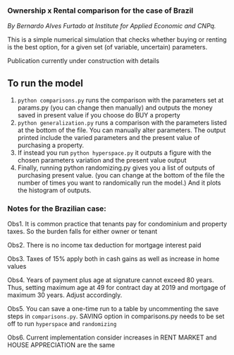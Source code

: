 ### Ownership x Rental comparison for the case of Brazil

_By Bernardo Alves Furtado at Institute for Applied Economic and CNPq._

This is a simple numerical simulation that checks whether buying or renting is the best option, for a given set (of variable, uncertain) parameters. 

Publication currently under construction with details

## To run the model
1. `python comparisons.py` runs the comparison with the parameters set at params.py (you can change then manually) and outputs the money saved in present value if you choose do BUY a property
2. `python generalization.py` runs a comparison with the parameters listed at the bottom of the file. You can manually alter parameters. The output printed include the varied parameters and the present value of purchasing a property. 
3. If instead you run `python hyperspace.py` it outputs a figure with the chosen parameters variation and the present value output
4. Finally, running python randomizing.py gives you a list of outputs of purchasing present value. (you can change at the bottom of the file the number of times you want to randomically run the model.) And it plots the histogram of outputs.

### Notes for the Brazilian case:

Obs1. It is common practice that tenants pay for condominium and property taxes. So the burden falls for either owner or tenant

Obs2. There is no income tax deduction for mortgage interest paid    

Obs3. Taxes of 15% apply both in cash gains as well as increase in home values

Obs4. Years of payment plus age at signature cannot exceed 80 years. Thus, setting maximum age at 49 for contract day at 2019 and mortgage of maximum 30 years. Adjust accordingly.

Obs5. You can save a one-time run to a table by uncommenting the save steps in `comparisons.py`. SAVING option in comparisons.py needs to be set off to run `hyperspace` and `randomizing`

Obs6. Current implementation consider increases in RENT MARKET and HOUSE APPRECIATION are the same
